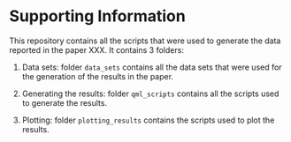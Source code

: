 # Supporting Information

This repository contains all the scripts that were used to generate the data reported in the paper XXX.
It contains 3 folders:

1. Data sets: folder `data_sets` contains all the data sets that were used for the generation of the results in the paper.

2. Generating the results: folder `qml_scripts` contains all the scripts used to generate the results.

3. Plotting: folder `plotting_results` contains the scripts used to plot the results. 

